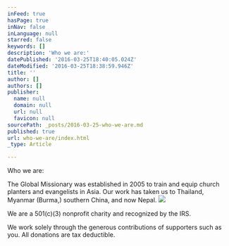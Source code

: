 ```yaml
---
inFeed: true
hasPage: true
inNav: false
inLanguage: null
starred: false
keywords: []
description: 'Who we are:'
datePublished: '2016-03-25T18:40:05.024Z'
dateModified: '2016-03-25T18:38:59.946Z'
title: ''
author: []
authors: []
publisher:
  name: null
  domain: null
  url: null
  favicon: null
sourcePath: _posts/2016-03-25-who-we-are.md
published: true
url: who-we-are/index.html
_type: Article

---
```

Who we are:

The Global Missionary was established in 2005 to train and equip church planters and evangelists in Asia. Our work has taken us to Thailand, Myanmar (Burma,) southern China, and now Nepal.
![](https://the-grid-user-content.s3-us-west-2.amazonaws.com/4880f7c8-47ce-45a7-a540-b3a077285d8e.jpg)

We are a 501(c)(3) nonprofit charity and recognized by the IRS.

We work solely through the generous contributions of supporters such as you. All donations are tax deductible.